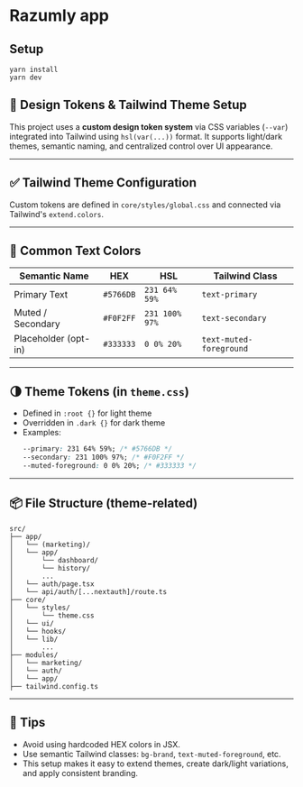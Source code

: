 # Razumly app

## Setup

```
yarn install
yarn dev
```

## 🎨 Design Tokens & Tailwind Theme Setup

This project uses a **custom design token system** via CSS variables (`--var`) integrated into Tailwind using `hsl(var(...))` format. It supports light/dark themes, semantic naming, and centralized control over UI appearance.

---

## ✅ Tailwind Theme Configuration

Custom tokens are defined in `core/styles/global.css` and connected via Tailwind's `extend.colors`.

---

## 🎨 Common Text Colors

| Semantic Name        | HEX       | HSL            | Tailwind Class          |
| -------------------- | --------- | -------------- | ----------------------- |
| Primary Text         | `#5766DB` | `231 64% 59%`  | `text-primary`          |
| Muted / Secondary    | `#F0F2FF` | `231 100% 97%` | `text-secondary`        |
| Placeholder (opt-in) | `#333333` | `0 0% 20%`     | `text-muted-foreground` |

---

## 🌗 Theme Tokens (in `theme.css`)

- Defined in `:root {}` for light theme
- Overridden in `.dark {}` for dark theme
- Examples:
  ```css
  --primary: 231 64% 59%; /* #5766DB */
  --secondary: 231 100% 97%; /* #F0F2FF */
  --muted-foreground: 0 0% 20%; /* #333333 */
  ```

---

## 📦 File Structure (theme-related)

```
src/
├── app/
│   └── (marketing)/
│   └── app/
│       └── dashboard/
│       └── history/
│       ...
│   └── auth/page.tsx
│   └── api/auth/[...nextauth]/route.ts
├── core/
│   └── styles/
│       └── theme.css
│   └── ui/
│   └── hooks/
│   └── lib/
│       ...
├── modules/
│   └── marketing/
│   └── auth/
│   └── app/
├── tailwind.config.ts
```

---

## 🧠 Tips

- Avoid using hardcoded HEX colors in JSX.
- Use semantic Tailwind classes: `bg-brand`, `text-muted-foreground`, etc.
- This setup makes it easy to extend themes, create dark/light variations, and apply consistent branding.
